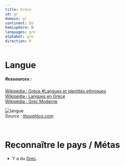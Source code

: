 ```yaml
---
title: Grèce
id: gr
domain: gr
continent: EU
hemisphere: N
languages: gre
alphabet: gre
direction: R
---
```


# Langue

##### Ressources :

[Wikipédia : Grèce #Langues et identités ethniques](https://fr.wikipedia.org/wiki/Gr%C3%A8ce#Langues_et_identit%C3%A9s_ethniques)  
[Wikipédia : Langues en Grèce](https://fr.wikipedia.org/wiki/Langues_en_Gr%C3%A8ce)  
[Wikipédia : Grec Moderne](https://fr.wikipedia.org/wiki/Grec_moderne)  

![langue](https://www.thoughtco.com/thmb/kbIbgVdS_MMY6nTACZSGLSySJNo=/1500x0/filters:no_upscale():max_bytes(150000):strip_icc():format(webp)/learn-the-greek-alphabet-1525969_v2-5b48e691c9e77c0037b0f431.png)  
*Source : [thoughtco.com](https://www.thoughtco.com/learn-the-greek-alphabet-1525969)*

<br/>

# Reconnaître le pays / Métas

- Y a du [Grec](https://www.axl.cefan.ulaval.ca/monde/langues_grecques.htm).
